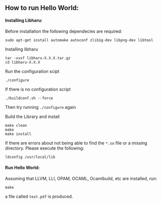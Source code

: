 ## How to run Hello World:

#### Installing Libharu:

Before installation  the following dependecies are required:

```
sudo apt-get install automake autoconf zlib1g-dev libpng-dev libtool
```

Installing libharu

```
tar -xvsf libharu-X.X.X.tar.gz
cd libharu-X.X.X
```

Run the configuration scipt

```
./configure
```

If there is no configuration script
```
./buildconf.sh --force
```
Then try running `./configure` again

Build the Library and install
```
make clean
make
make install
```
If there are errors about not being able to find the `*.so` file or  a missing directory. 
Please execute the following:
```
ldconfig /usr/local/lib
```


#### Run Hello World:
Assuming that LLVM, LLI, OPAM, OCAML, Ocamlbuild, etc are installed, run:
```
make
```

a file called `text.pdf` is produced. 

